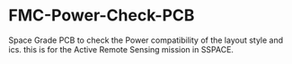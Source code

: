 # FMC-Power-Check-PCB
Space Grade PCB to check the Power compatibility of the layout style and ics. this is for the Active Remote Sensing mission in SSPACE. 

